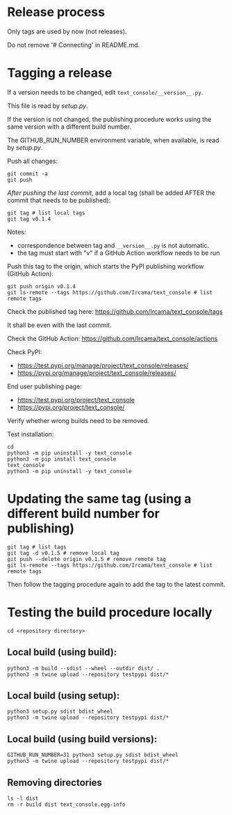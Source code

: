 # Release process

Only tags are used by now (not releases).

Do not remove '# Connecting' in README.md.

# Tagging a release

If a version needs to be changed, edit `text_console/__version__.py`.

This file is read by *setup.py*.

If the version is not changed, the publishing procedure works using the same version with a different build number.

The GITHUB_RUN_NUMBER environment variable, when available, is read by *setup.py*.

Push all changes:

```shell
git commit -a
git push
```

_After pushing the last commit_, add a local tag (shall be added AFTER the commit that needs to be published):

```shell
git tag # list local tags
git tag v0.1.4
```

Notes:

- correspondence between tag and `__version__.py` is not automatic.
- the tag must start with "v" if a GitHub Action workflow needs to be run

Push this tag to the origin, which starts the PyPI publishing workflow (GitHub Action):

```shell
git push origin v0.1.4
git ls-remote --tags https://github.com/Ircama/text_console # list remote tags
```

Check the published tag here: https://github.com/Ircama/text_console/tags

It shall be even with the last commit.

Check the GitHub Action: https://github.com/Ircama/text_console/actions

Check PyPI:

- https://test.pypi.org/manage/project/text_console/releases/
- https://pypi.org/manage/project/text_console/releases/

End user publishing page:

- https://test.pypi.org/project/text_console
- https://pypi.org/project/text_console/

Verify whether wrong builds need to be removed.

Test installation:

```shell
cd
python3 -m pip uninstall -y text_console
python3 -m pip install text_console
text_console
python3 -m pip uninstall -y text_console
```

# Updating the same tag (using a different build number for publishing)

```shell
git tag # list tags
git tag -d v0.1.5 # remove local tag
git push --delete origin v0.1.5 # remove remote tag
git ls-remote --tags https://github.com/Ircama/text_console # list remote tags
```

Then follow the tagging procedure again to add the tag to the latest commit.

# Testing the build procedure locally

```shell
cd <repository directory>
```

## Local build (using build):

```shell
python3 -m build --sdist --wheel --outdir dist/ .
python3 -m twine upload --repository testpypi dist/*
```

## Local build (using setup):

```shell
python3 setup.py sdist bdist_wheel
python3 -m twine upload --repository testpypi dist/*
```

## Local build (using build versions):

```shell
GITHUB_RUN_NUMBER=31 python3 setup.py sdist bdist_wheel
python3 -m twine upload --repository testpypi dist/*
```

## Removing directories

```shell
ls -l dist
rm -r build dist text_console.egg-info
```
